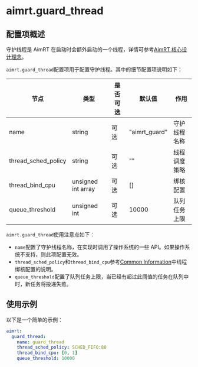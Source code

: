 # aimrt.guard_thread

## 配置项概述

守护线程是 AimRT 在启动时会额外启动的一个线程，详情可参考[AimRT 核心设计理念](../concepts/core_design.md)。

`aimrt.guard_thread`配置项用于配置守护线程。其中的细节配置项说明如下：

| 节点                | 类型               | 是否可选 | 默认值        | 作用         |
| ------------------- | ------------------ | -------- | ------------- | ------------ |
| name                | string             | 可选     | "aimrt_guard" | 守护线程名称 |
| thread_sched_policy | string             | 可选     | ""            | 线程调度策略 |
| thread_bind_cpu     | unsigned int array | 可选     | []            | 绑核配置     |
| queue_threshold     | unsigned int       | 可选     | 10000         | 队列任务上限 |

`aimrt.guard_thread`使用注意点如下：

- `name`配置了守护线程名称，在实现时调用了操作系统的一些 API。如果操作系统不支持，则此项配置无效。
- `thread_sched_policy`和`thread_bind_cpu`参考[Common Information](./common.md)中线程绑核配置的说明。
- `queue_threshold`配置了队列任务上限，当已经有超过此阈值的任务在队列中时，新任务将投递失败。

## 使用示例

以下是一个简单的示例：

```yaml
aimrt:
  guard_thread:
    name: guard_thread
    thread_sched_policy: SCHED_FIFO:80
    thread_bind_cpu: [0, 1]
    queue_threshold: 10000
```
